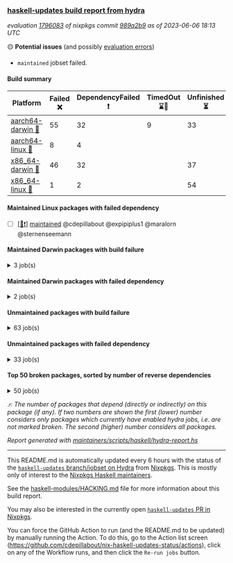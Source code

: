 ### [haskell-updates build report from hydra](https://hydra.nixos.org/jobset/nixpkgs/haskell-updates)
*evaluation [1796083](https://hydra.nixos.org/eval/1796083) of nixpkgs commit [989a2b9](https://github.com/NixOS/nixpkgs/commits/989a2b93b79dd0553028e83be5f5db7221476d76) as of 2023-06-06 18:13 UTC*

:yellow_circle: **Potential issues** (and possibly [evaluation errors](https://hydra.nixos.org/jobset/nixpkgs/haskell-updates))
  * `maintained` jobset failed.

#### Build summary

 | Platform | Failed :x: | DependencyFailed :heavy_exclamation_mark: | TimedOut :hourglass::no_entry_sign: | Unfinished :hourglass_flowing_sand: | Success :heavy_check_mark: | 
 | --- | --- | --- | --- | --- | --- | 
 | [aarch64-darwin :green_apple:](https://hydra.nixos.org/eval/1796083?filter=.aarch64-darwin) | 55 | 32 | 9 | 33 | 6409 | 
 | [aarch64-linux :iphone:](https://hydra.nixos.org/eval/1796083?filter=.aarch64-linux) | 8 | 4 |  |  | 6583 | 
 | [x86_64-darwin :apple:](https://hydra.nixos.org/eval/1796083?filter=.x86_64-darwin) | 46 | 32 |  | 37 | 6432 | 
 | [x86_64-linux :penguin:](https://hydra.nixos.org/eval/1796083?filter=.x86_64-linux) | 1 | 2 |  | 54 | 6622 | 
#### Maintained Linux packages with failed dependency
- [ ] [[:penguin::heavy_exclamation_mark:]](https://hydra.nixos.org/build/223243988) [maintained](https://hydra.nixos.org/eval/1796083?filter=maintained) @cdepillabout @expipiplus1 @maralorn @sternenseemann
#### Maintained Darwin packages with build failure
<details><summary>3 job(s) </summary>

- [ ] [gitit](https://hydra.nixos.org/eval/1796083?filter=gitit) @Profpatsch @sternenseemann
  - [[:green_apple::x:]](https://hydra.nixos.org/build/223231305) [[:apple::heavy_check_mark:]](https://hydra.nixos.org/build/223224932) [toplevel](https://hydra.nixos.org/eval/1796083?filter=gitit)
  - [[:green_apple::heavy_check_mark:]](https://hydra.nixos.org/build/223232561) [[:apple::heavy_check_mark:]](https://hydra.nixos.org/build/223235831) [haskellPackages](https://hydra.nixos.org/eval/1796083?filter=haskellPackages.gitit)
</details>

#### Maintained Darwin packages with failed dependency
<details><summary>2 job(s) </summary>

- [ ] [[:green_apple::heavy_exclamation_mark:]](https://hydra.nixos.org/build/223238238) [[:apple::heavy_exclamation_mark:]](https://hydra.nixos.org/build/223241295) [haskellPackages.ghc-vis](https://hydra.nixos.org/eval/1796083?filter=haskellPackages.ghc-vis) @dalpd
- [ ] [[:green_apple::heavy_exclamation_mark:]](https://hydra.nixos.org/build/223237758) [[:apple::heavy_exclamation_mark:]](https://hydra.nixos.org/build/223232386) [haskellPackages.typed-spreadsheet](https://hydra.nixos.org/eval/1796083?filter=haskellPackages.typed-spreadsheet) @Gabriella439
</details>

#### Unmaintained packages with build failure
<details><summary>63 job(s) </summary>

- [ ] [[:green_apple::x:]](https://hydra.nixos.org/build/223224904) [[:iphone::x:]](https://hydra.nixos.org/build/223237227) [[:apple::heavy_check_mark:]](https://hydra.nixos.org/build/223225194) [[:penguin::heavy_check_mark:]](https://hydra.nixos.org/build/223229453) [haskellPackages.hw-simd](https://hydra.nixos.org/eval/1796083?filter=haskellPackages.hw-simd)  :arrow_heading_up: 1 | 8
- [ ] [[:green_apple::x:]](https://hydra.nixos.org/build/223232557) [[:iphone::heavy_check_mark:]](https://hydra.nixos.org/build/223246172) [[:apple::x:]](https://hydra.nixos.org/build/223223347) [[:penguin::heavy_check_mark:]](https://hydra.nixos.org/build/223233101) [haskellPackages.inline-r](https://hydra.nixos.org/eval/1796083?filter=haskellPackages.inline-r)  :arrow_heading_up: 1 | 4
- [ ] [[:green_apple::x:]](https://hydra.nixos.org/build/223223952) [[:iphone::x:]](https://hydra.nixos.org/build/223224407) [[:apple::x:]](https://hydra.nixos.org/build/223237898) [[:penguin::x:]](https://hydra.nixos.org/build/223222399) [haskellPackages.libssh2](https://hydra.nixos.org/eval/1796083?filter=haskellPackages.libssh2)  :arrow_heading_up: 1 | 2
- [ ] [[:green_apple::heavy_check_mark:]](https://hydra.nixos.org/build/223227056) [[:iphone::x:]](https://hydra.nixos.org/build/223243089) [[:apple::heavy_check_mark:]](https://hydra.nixos.org/build/223233281) [[:penguin::heavy_check_mark:]](https://hydra.nixos.org/build/223227761) [haskellPackages.long-double](https://hydra.nixos.org/eval/1796083?filter=haskellPackages.long-double)  :arrow_heading_up: 1 | 2
- [ ] [[:green_apple::x:]](https://hydra.nixos.org/build/223232069) [[:iphone::heavy_check_mark:]](https://hydra.nixos.org/build/223239114) [[:apple::x:]](https://hydra.nixos.org/build/223246223) [[:penguin::heavy_check_mark:]](https://hydra.nixos.org/build/223233350) [haskellPackages.posix-socket](https://hydra.nixos.org/eval/1796083?filter=haskellPackages.posix-socket)  :arrow_heading_up: 1 | 2
- [ ] [[:green_apple::x:]](https://hydra.nixos.org/build/223233907) [[:iphone::heavy_check_mark:]](https://hydra.nixos.org/build/223231318) [[:apple::x:]](https://hydra.nixos.org/build/223238534) [[:penguin::heavy_check_mark:]](https://hydra.nixos.org/build/223244981) [haskellPackages.gi-gdkx11](https://hydra.nixos.org/eval/1796083?filter=haskellPackages.gi-gdkx11)  :arrow_heading_up: 1 | 1
- [ ] [[:green_apple::heavy_check_mark:]](https://hydra.nixos.org/build/223227172) [[:iphone::x:]](https://hydra.nixos.org/build/223236701) [[:apple::heavy_check_mark:]](https://hydra.nixos.org/build/223224081) [[:penguin::heavy_check_mark:]](https://hydra.nixos.org/build/223238556) [haskellPackages.nlopt-haskell](https://hydra.nixos.org/eval/1796083?filter=haskellPackages.nlopt-haskell)  :arrow_heading_up: 1 | 1
- [ ] [[:green_apple::x:]](https://hydra.nixos.org/build/223241937) [[:iphone::heavy_check_mark:]](https://hydra.nixos.org/build/223240689) [[:apple::x:]](https://hydra.nixos.org/build/223242690) [[:penguin::heavy_check_mark:]](https://hydra.nixos.org/build/223245040) [haskellPackages.openal-ffi](https://hydra.nixos.org/eval/1796083?filter=haskellPackages.openal-ffi)  :arrow_heading_up: 1 | 1
- [ ] [[:apple::x:]](https://hydra.nixos.org/build/223241910) [[:penguin::heavy_check_mark:]](https://hydra.nixos.org/build/223226766) [haskellPackages.swisstable](https://hydra.nixos.org/eval/1796083?filter=haskellPackages.swisstable)  :arrow_heading_up: 1 | 1
- [ ] [[:green_apple::heavy_check_mark:]](https://hydra.nixos.org/build/223234712) [[:iphone::x:]](https://hydra.nixos.org/build/223224807) [[:apple::heavy_check_mark:]](https://hydra.nixos.org/build/223235613) [[:penguin::heavy_check_mark:]](https://hydra.nixos.org/build/223230251) [haskellPackages.freetype2](https://hydra.nixos.org/eval/1796083?filter=haskellPackages.freetype2)  :arrow_heading_up: 0 | 11
- [ ] [[:green_apple::x:]](https://hydra.nixos.org/build/223245646) [[:iphone::heavy_check_mark:]](https://hydra.nixos.org/build/223235009) [[:apple::x:]](https://hydra.nixos.org/build/223222495) [[:penguin::heavy_check_mark:]](https://hydra.nixos.org/build/223229868) [haskellPackages.llvm-tf](https://hydra.nixos.org/eval/1796083?filter=haskellPackages.llvm-tf)  :arrow_heading_up: 0 | 6
- [ ] [[:green_apple::x:]](https://hydra.nixos.org/build/223242425) [[:iphone::heavy_check_mark:]](https://hydra.nixos.org/build/223237940) [[:apple::x:]](https://hydra.nixos.org/build/223246411) [[:penguin::heavy_check_mark:]](https://hydra.nixos.org/build/223223156) [haskellPackages.pipes-zlib](https://hydra.nixos.org/eval/1796083?filter=haskellPackages.pipes-zlib)  :arrow_heading_up: 0 | 5
- [ ] [[:green_apple::x:]](https://hydra.nixos.org/build/223236181) [[:iphone::heavy_check_mark:]](https://hydra.nixos.org/build/223238183) [[:apple::heavy_check_mark:]](https://hydra.nixos.org/build/223233022) [[:penguin::heavy_check_mark:]](https://hydra.nixos.org/build/223243001) [haskellPackages.folds](https://hydra.nixos.org/eval/1796083?filter=haskellPackages.folds)  :arrow_heading_up: 0 | 3
- [ ] [[:green_apple::x:]](https://hydra.nixos.org/build/223227531) [[:iphone::x:]](https://hydra.nixos.org/build/223235419) [[:apple::heavy_check_mark:]](https://hydra.nixos.org/build/223224643) [[:penguin::heavy_check_mark:]](https://hydra.nixos.org/build/223234321) [haskellPackages.picosat](https://hydra.nixos.org/eval/1796083?filter=haskellPackages.picosat)  :arrow_heading_up: 0 | 3
- [ ] [[:green_apple::x:]](https://hydra.nixos.org/build/223233111) [[:iphone::heavy_check_mark:]](https://hydra.nixos.org/build/223240978) [[:apple::heavy_check_mark:]](https://hydra.nixos.org/build/223232330) [[:penguin::heavy_check_mark:]](https://hydra.nixos.org/build/223241187) [haskellPackages.LibZip](https://hydra.nixos.org/eval/1796083?filter=haskellPackages.LibZip)  :arrow_heading_up: 0 | 2
- [ ] [[:green_apple::heavy_check_mark:]](https://hydra.nixos.org/build/223235882) [[:iphone::heavy_check_mark:]](https://hydra.nixos.org/build/223233652) [[:apple::x:]](https://hydra.nixos.org/build/223225676) [[:penguin::heavy_check_mark:]](https://hydra.nixos.org/build/223233150) [haskellPackages.quic](https://hydra.nixos.org/eval/1796083?filter=haskellPackages.quic)  :arrow_heading_up: 0 | 2
- [ ] [[:green_apple::x:]](https://hydra.nixos.org/build/223223846) [[:iphone::heavy_check_mark:]](https://hydra.nixos.org/build/223224985) [[:apple::heavy_check_mark:]](https://hydra.nixos.org/build/223240603) [[:penguin::heavy_check_mark:]](https://hydra.nixos.org/build/223240642) [haskellPackages.rocksdb-haskell](https://hydra.nixos.org/eval/1796083?filter=haskellPackages.rocksdb-haskell)  :arrow_heading_up: 0 | 2
- [ ] [[:green_apple::x:]](https://hydra.nixos.org/build/223222830) [[:iphone::heavy_check_mark:]](https://hydra.nixos.org/build/223242385) [[:apple::x:]](https://hydra.nixos.org/build/223235762) [[:penguin::heavy_check_mark:]](https://hydra.nixos.org/build/223239920) [haskellPackages.hamid](https://hydra.nixos.org/eval/1796083?filter=haskellPackages.hamid)  :arrow_heading_up: 0 | 1
- [ ] [[:green_apple::heavy_check_mark:]](https://hydra.nixos.org/build/223235404) [[:iphone::heavy_check_mark:]](https://hydra.nixos.org/build/223249099) [[:apple::x:]](https://hydra.nixos.org/build/223232922) [[:penguin::heavy_check_mark:]](https://hydra.nixos.org/build/223225144) [haskellPackages.hmatrix-morpheus](https://hydra.nixos.org/eval/1796083?filter=haskellPackages.hmatrix-morpheus)  :arrow_heading_up: 0 | 1
- [ ] [[:green_apple::x:]](https://hydra.nixos.org/build/223249047) [[:iphone::heavy_check_mark:]](https://hydra.nixos.org/build/223231692) [[:apple::x:]](https://hydra.nixos.org/build/223231208) [[:penguin::heavy_check_mark:]](https://hydra.nixos.org/build/223249310) [haskellPackages.huckleberry](https://hydra.nixos.org/eval/1796083?filter=haskellPackages.huckleberry)  :arrow_heading_up: 0 | 1
- [ ] [[:green_apple::x:]](https://hydra.nixos.org/build/223242312) [[:iphone::heavy_check_mark:]](https://hydra.nixos.org/build/223242844) [[:apple::x:]](https://hydra.nixos.org/build/223233331) [[:penguin::heavy_check_mark:]](https://hydra.nixos.org/build/223245314) [haskellPackages.select](https://hydra.nixos.org/eval/1796083?filter=haskellPackages.select)  :arrow_heading_up: 0 | 1
- [ ] [[:green_apple::x:]](https://hydra.nixos.org/build/223241281) [[:iphone::heavy_check_mark:]](https://hydra.nixos.org/build/223231894) [[:apple::x:]](https://hydra.nixos.org/build/223238835) [[:penguin::heavy_check_mark:]](https://hydra.nixos.org/build/223246538) [haskellPackages.sysinfo](https://hydra.nixos.org/eval/1796083?filter=haskellPackages.sysinfo)  :arrow_heading_up: 0 | 1
- [ ] [[:green_apple::heavy_check_mark:]](https://hydra.nixos.org/build/223234256) [[:iphone::heavy_check_mark:]](https://hydra.nixos.org/build/223227762) [[:apple::x:]](https://hydra.nixos.org/build/223229133) [[:penguin::heavy_check_mark:]](https://hydra.nixos.org/build/223236134) [haskellPackages.FractalArt](https://hydra.nixos.org/eval/1796083?filter=haskellPackages.FractalArt) 
- [ ] [[:green_apple::heavy_check_mark:]](https://hydra.nixos.org/build/223247097) [[:iphone::x:]](https://hydra.nixos.org/build/223247134) [[:apple::heavy_check_mark:]](https://hydra.nixos.org/build/223224626) [[:penguin::heavy_check_mark:]](https://hydra.nixos.org/build/223228947) [haskellPackages.HsASA](https://hydra.nixos.org/eval/1796083?filter=haskellPackages.HsASA) 
- [ ] [[:green_apple::x:]](https://hydra.nixos.org/build/223226029) [[:iphone::heavy_check_mark:]](https://hydra.nixos.org/build/223223949) [[:apple::x:]](https://hydra.nixos.org/build/223248294) [[:penguin::heavy_check_mark:]](https://hydra.nixos.org/build/223236857) [haskellPackages.al](https://hydra.nixos.org/eval/1796083?filter=haskellPackages.al) 
- [ ] [[:green_apple::x:]](https://hydra.nixos.org/build/223239759) [[:iphone::heavy_check_mark:]](https://hydra.nixos.org/build/223234270) [[:apple::heavy_check_mark:]](https://hydra.nixos.org/build/223231624) [[:penguin::heavy_check_mark:]](https://hydra.nixos.org/build/223238615) [haskellPackages.env-extra](https://hydra.nixos.org/eval/1796083?filter=haskellPackages.env-extra) 
- [ ] [[:green_apple::x:]](https://hydra.nixos.org/build/223243788) [[:iphone::heavy_check_mark:]](https://hydra.nixos.org/build/223236921) [[:apple::x:]](https://hydra.nixos.org/build/223248610) [[:penguin::heavy_check_mark:]](https://hydra.nixos.org/build/223224372) [haskellPackages.epub-tools](https://hydra.nixos.org/eval/1796083?filter=haskellPackages.epub-tools) 
- [ ] [[:green_apple::x:]](https://hydra.nixos.org/build/223238325) [[:iphone::heavy_check_mark:]](https://hydra.nixos.org/build/223224440) [[:apple::heavy_check_mark:]](https://hydra.nixos.org/build/223234729) [[:penguin::heavy_check_mark:]](https://hydra.nixos.org/build/223223909) [haskellPackages.executable-hash](https://hydra.nixos.org/eval/1796083?filter=haskellPackages.executable-hash) 
- [ ] [[:green_apple::x:]](https://hydra.nixos.org/build/223241919) [[:iphone::heavy_check_mark:]](https://hydra.nixos.org/build/223233967) [[:apple::x:]](https://hydra.nixos.org/build/223240148) [[:penguin::heavy_check_mark:]](https://hydra.nixos.org/build/223247035) [haskellPackages.float128](https://hydra.nixos.org/eval/1796083?filter=haskellPackages.float128) 
- [ ] [[:green_apple::x:]](https://hydra.nixos.org/build/223241893) [[:iphone::heavy_check_mark:]](https://hydra.nixos.org/build/223235532) [[:apple::x:]](https://hydra.nixos.org/build/223226414) [[:penguin::heavy_check_mark:]](https://hydra.nixos.org/build/223245624) [haskellPackages.fudgets](https://hydra.nixos.org/eval/1796083?filter=haskellPackages.fudgets) 
- [ ] [[:green_apple::x:]](https://hydra.nixos.org/build/223241642) [[:iphone::heavy_check_mark:]](https://hydra.nixos.org/build/223242452) [[:apple::x:]](https://hydra.nixos.org/build/223222703) [[:penguin::heavy_check_mark:]](https://hydra.nixos.org/build/223247092) [haskellPackages.gerrit](https://hydra.nixos.org/eval/1796083?filter=haskellPackages.gerrit) 
- [ ] [[:green_apple::x:]](https://hydra.nixos.org/build/223242627) [[:apple::x:]](https://hydra.nixos.org/build/223223586) [haskellPackages.gi-gtkosxapplication](https://hydra.nixos.org/eval/1796083?filter=haskellPackages.gi-gtkosxapplication) 
- [ ] [[:green_apple::x:]](https://hydra.nixos.org/build/223224701) [[:iphone::heavy_check_mark:]](https://hydra.nixos.org/build/223232380) [[:apple::x:]](https://hydra.nixos.org/build/223239865) [[:penguin::heavy_check_mark:]](https://hydra.nixos.org/build/223247584) [haskellPackages.highlight](https://hydra.nixos.org/eval/1796083?filter=haskellPackages.highlight) 
- [ ] [[:green_apple::x:]](https://hydra.nixos.org/build/223245599) [[:iphone::heavy_check_mark:]](https://hydra.nixos.org/build/223237958) [[:apple::x:]](https://hydra.nixos.org/build/223243018) [[:penguin::heavy_check_mark:]](https://hydra.nixos.org/build/223226255) [haskellPackages.hinotify-conduit](https://hydra.nixos.org/eval/1796083?filter=haskellPackages.hinotify-conduit) 
- [ ] [[:green_apple::x:]](https://hydra.nixos.org/build/223246441) [[:iphone::heavy_check_mark:]](https://hydra.nixos.org/build/223247044) [[:apple::x:]](https://hydra.nixos.org/build/223234201) [[:penguin::heavy_check_mark:]](https://hydra.nixos.org/build/223234375) [haskellPackages.hsshellscript](https://hydra.nixos.org/eval/1796083?filter=haskellPackages.hsshellscript) 
- [ ] [[:green_apple::x:]](https://hydra.nixos.org/build/223228571) [[:iphone::heavy_check_mark:]](https://hydra.nixos.org/build/223235989) [[:apple::x:]](https://hydra.nixos.org/build/223230154) [[:penguin::heavy_check_mark:]](https://hydra.nixos.org/build/223226522) [haskellPackages.hssourceinfo](https://hydra.nixos.org/eval/1796083?filter=haskellPackages.hssourceinfo) 
- [ ] [[:green_apple::x:]](https://hydra.nixos.org/build/223246864) [[:iphone::heavy_check_mark:]](https://hydra.nixos.org/build/223233299) [[:apple::x:]](https://hydra.nixos.org/build/223232865) [[:penguin::heavy_check_mark:]](https://hydra.nixos.org/build/223245049) [haskellPackages.hunspell-hs](https://hydra.nixos.org/eval/1796083?filter=haskellPackages.hunspell-hs) 
- [ ] [[:apple::x:]](https://hydra.nixos.org/build/223234233) [[:penguin::heavy_check_mark:]](https://hydra.nixos.org/build/223244475) [haskellPackages.inline-asm](https://hydra.nixos.org/eval/1796083?filter=haskellPackages.inline-asm) 
- [ ] [[:green_apple::x:]](https://hydra.nixos.org/build/223230887) [[:iphone::heavy_check_mark:]](https://hydra.nixos.org/build/223246836) [[:apple::x:]](https://hydra.nixos.org/build/223240445) [[:penguin::heavy_check_mark:]](https://hydra.nixos.org/build/223224234) [haskellPackages.interprocess](https://hydra.nixos.org/eval/1796083?filter=haskellPackages.interprocess) 
- [ ] [[:green_apple::x:]](https://hydra.nixos.org/build/223222706) [[:iphone::heavy_check_mark:]](https://hydra.nixos.org/build/223240527) [[:apple::x:]](https://hydra.nixos.org/build/223247631) [[:penguin::heavy_check_mark:]](https://hydra.nixos.org/build/223229276) [haskellPackages.ipcvar](https://hydra.nixos.org/eval/1796083?filter=haskellPackages.ipcvar) 
- [ ] [[:green_apple::x:]](https://hydra.nixos.org/build/223248027) [[:apple::x:]](https://hydra.nixos.org/build/223234852) [haskellPackages.kqueue](https://hydra.nixos.org/eval/1796083?filter=haskellPackages.kqueue) 
- [ ] [[:green_apple::x:]](https://hydra.nixos.org/build/223234285) [[:iphone::heavy_check_mark:]](https://hydra.nixos.org/build/223239660) [[:apple::heavy_check_mark:]](https://hydra.nixos.org/build/223242836) [[:penguin::heavy_check_mark:]](https://hydra.nixos.org/build/223237745) [haskellPackages.leveldb-haskell-fork](https://hydra.nixos.org/eval/1796083?filter=haskellPackages.leveldb-haskell-fork) 
- [ ] [[:green_apple::x:]](https://hydra.nixos.org/build/223241627) [[:iphone::heavy_check_mark:]](https://hydra.nixos.org/build/223226782) [[:apple::x:]](https://hydra.nixos.org/build/223232602) [[:penguin::heavy_check_mark:]](https://hydra.nixos.org/build/223222272) [haskellPackages.linux-framebuffer](https://hydra.nixos.org/eval/1796083?filter=haskellPackages.linux-framebuffer) 
- [ ] [[:green_apple::x:]](https://hydra.nixos.org/build/223230236) [[:iphone::heavy_check_mark:]](https://hydra.nixos.org/build/223241190) [[:apple::x:]](https://hydra.nixos.org/build/223224743) [[:penguin::heavy_check_mark:]](https://hydra.nixos.org/build/223232953) [haskellPackages.mediawiki2latex](https://hydra.nixos.org/eval/1796083?filter=haskellPackages.mediawiki2latex) 
- [ ] [[:green_apple::x:]](https://hydra.nixos.org/build/223240967) [[:iphone::heavy_check_mark:]](https://hydra.nixos.org/build/223238783) [[:apple::x:]](https://hydra.nixos.org/build/223236990) [[:penguin::heavy_check_mark:]](https://hydra.nixos.org/build/223245683) [haskellPackages.memzero](https://hydra.nixos.org/eval/1796083?filter=haskellPackages.memzero) 
- [ ] [[:green_apple::x:]](https://hydra.nixos.org/build/223249343) [[:iphone::heavy_check_mark:]](https://hydra.nixos.org/build/223235502) [[:apple::x:]](https://hydra.nixos.org/build/223243440) [[:penguin::heavy_check_mark:]](https://hydra.nixos.org/build/223233630) [haskellPackages.nix-serve-ng](https://hydra.nixos.org/eval/1796083?filter=haskellPackages.nix-serve-ng) 
- [ ] [[:green_apple::x:]](https://hydra.nixos.org/build/223231942) [[:iphone::heavy_check_mark:]](https://hydra.nixos.org/build/223244419) [[:apple::heavy_check_mark:]](https://hydra.nixos.org/build/223246437) [[:penguin::heavy_check_mark:]](https://hydra.nixos.org/build/223247938) [haskellPackages.persistent-pagination](https://hydra.nixos.org/eval/1796083?filter=haskellPackages.persistent-pagination) 
- [ ] [[:green_apple::x:]](https://hydra.nixos.org/build/223242115) [[:iphone::heavy_check_mark:]](https://hydra.nixos.org/build/223239423) [[:apple::x:]](https://hydra.nixos.org/build/223245724) [[:penguin::heavy_check_mark:]](https://hydra.nixos.org/build/223246289) [haskellPackages.phatsort](https://hydra.nixos.org/eval/1796083?filter=haskellPackages.phatsort) 
- [ ] [[:green_apple::x:]](https://hydra.nixos.org/build/223229323) [[:iphone::heavy_check_mark:]](https://hydra.nixos.org/build/223229865) [[:apple::x:]](https://hydra.nixos.org/build/223231569) [[:penguin::heavy_check_mark:]](https://hydra.nixos.org/build/223228183) [haskellPackages.ping-wrapper](https://hydra.nixos.org/eval/1796083?filter=haskellPackages.ping-wrapper) 
- [ ] [[:green_apple::x:]](https://hydra.nixos.org/build/223236091) [[:iphone::heavy_check_mark:]](https://hydra.nixos.org/build/223224823) [[:apple::x:]](https://hydra.nixos.org/build/223238831) [[:penguin::heavy_check_mark:]](https://hydra.nixos.org/build/223238769) [haskellPackages.posix-timer](https://hydra.nixos.org/eval/1796083?filter=haskellPackages.posix-timer) 
- [ ] [[:green_apple::x:]](https://hydra.nixos.org/build/223225838) [[:iphone::heavy_check_mark:]](https://hydra.nixos.org/build/223230062) [[:apple::x:]](https://hydra.nixos.org/build/223226518) [[:penguin::heavy_check_mark:]](https://hydra.nixos.org/build/223238011) [haskellPackages.procex](https://hydra.nixos.org/eval/1796083?filter=haskellPackages.procex) 
- [ ] [[:green_apple::x:]](https://hydra.nixos.org/build/223224630) [[:iphone::heavy_check_mark:]](https://hydra.nixos.org/build/223244070) [[:apple::x:]](https://hydra.nixos.org/build/223240853) [[:penguin::heavy_check_mark:]](https://hydra.nixos.org/build/223237480) [haskellPackages.pthread](https://hydra.nixos.org/eval/1796083?filter=haskellPackages.pthread) 
- [ ] [[:green_apple::x:]](https://hydra.nixos.org/build/223240827) [[:iphone::heavy_check_mark:]](https://hydra.nixos.org/build/223236064) [[:apple::x:]](https://hydra.nixos.org/build/223247778) [[:penguin::heavy_check_mark:]](https://hydra.nixos.org/build/223226069) [haskellPackages.sandwich-webdriver](https://hydra.nixos.org/eval/1796083?filter=haskellPackages.sandwich-webdriver) 
- [ ] [[:green_apple::x:]](https://hydra.nixos.org/build/223222259) [[:iphone::heavy_check_mark:]](https://hydra.nixos.org/build/223242132) [[:apple::x:]](https://hydra.nixos.org/build/223234438) [[:penguin::heavy_check_mark:]](https://hydra.nixos.org/build/223245230) [haskellPackages.servant-serialization](https://hydra.nixos.org/eval/1796083?filter=haskellPackages.servant-serialization) 
- [ ] [[:green_apple::x:]](https://hydra.nixos.org/build/223241850) [[:iphone::heavy_check_mark:]](https://hydra.nixos.org/build/223222530) [[:apple::heavy_check_mark:]](https://hydra.nixos.org/build/223231737) [[:penguin::heavy_check_mark:]](https://hydra.nixos.org/build/223246998) [haskellPackages.shared-memory](https://hydra.nixos.org/eval/1796083?filter=haskellPackages.shared-memory) 
- [ ] [[:green_apple::x:]](https://hydra.nixos.org/build/223237681) [[:iphone::heavy_check_mark:]](https://hydra.nixos.org/build/223238204) [[:apple::x:]](https://hydra.nixos.org/build/223248825) [[:penguin::heavy_check_mark:]](https://hydra.nixos.org/build/223245988) [haskellPackages.tailfile-hinotify](https://hydra.nixos.org/eval/1796083?filter=haskellPackages.tailfile-hinotify) 
- [ ] [[:green_apple::x:]](https://hydra.nixos.org/build/223229014) [[:iphone::heavy_check_mark:]](https://hydra.nixos.org/build/223235450) [[:apple::heavy_check_mark:]](https://hydra.nixos.org/build/223240186) [[:penguin::heavy_check_mark:]](https://hydra.nixos.org/build/223226002) [haskellPackages.tdlib](https://hydra.nixos.org/eval/1796083?filter=haskellPackages.tdlib) 
- [ ] [[:green_apple::x:]](https://hydra.nixos.org/build/223222897) [[:iphone::heavy_check_mark:]](https://hydra.nixos.org/build/223249383) [[:apple::heavy_check_mark:]](https://hydra.nixos.org/build/223228843) [[:penguin::heavy_check_mark:]](https://hydra.nixos.org/build/223241437) [tests.haskell.writers](https://hydra.nixos.org/eval/1796083?filter=tests.haskell.writers) 
- [ ] [[:green_apple::x:]](https://hydra.nixos.org/build/223237091) [[:iphone::x:]](https://hydra.nixos.org/build/223232046) [[:apple::heavy_check_mark:]](https://hydra.nixos.org/build/223244692) [[:penguin::heavy_check_mark:]](https://hydra.nixos.org/build/223227501) [haskellPackages.x86-64bit](https://hydra.nixos.org/eval/1796083?filter=haskellPackages.x86-64bit) 
- [ ] [[:green_apple::x:]](https://hydra.nixos.org/build/223235092) [[:iphone::heavy_check_mark:]](https://hydra.nixos.org/build/223245145) [[:apple::x:]](https://hydra.nixos.org/build/223241682) [[:penguin::heavy_check_mark:]](https://hydra.nixos.org/build/223241891) [haskellPackages.xmonad-utils](https://hydra.nixos.org/eval/1796083?filter=haskellPackages.xmonad-utils) 
- [ ] [[:green_apple::x:]](https://hydra.nixos.org/build/223239220) [[:iphone::heavy_check_mark:]](https://hydra.nixos.org/build/223245939) [[:apple::x:]](https://hydra.nixos.org/build/223226445) [[:penguin::heavy_check_mark:]](https://hydra.nixos.org/build/223238064) [haskellPackages.yoga](https://hydra.nixos.org/eval/1796083?filter=haskellPackages.yoga) 
- [ ] [[:green_apple::x:]](https://hydra.nixos.org/build/223246214) [[:iphone::heavy_check_mark:]](https://hydra.nixos.org/build/223239480) [[:apple::x:]](https://hydra.nixos.org/build/223225570) [[:penguin::heavy_check_mark:]](https://hydra.nixos.org/build/223239535) [haskellPackages.zot](https://hydra.nixos.org/eval/1796083?filter=haskellPackages.zot) 
- [ ] [[:green_apple::x:]](https://hydra.nixos.org/build/223233571) [[:iphone::heavy_check_mark:]](https://hydra.nixos.org/build/223228619) [[:apple::x:]](https://hydra.nixos.org/build/223230737) [[:penguin::heavy_check_mark:]](https://hydra.nixos.org/build/223247643) [haskellPackages.zxcvbn-c](https://hydra.nixos.org/eval/1796083?filter=haskellPackages.zxcvbn-c) 
</details>

#### Unmaintained packages with failed dependency
<details><summary>33 job(s) </summary>

- [ ] [[:green_apple::heavy_exclamation_mark:]](https://hydra.nixos.org/build/223245548) [[:iphone::heavy_check_mark:]](https://hydra.nixos.org/build/223243510) [[:apple::heavy_exclamation_mark:]](https://hydra.nixos.org/build/223233377) [[:penguin::heavy_check_mark:]](https://hydra.nixos.org/build/223241721) [haskellPackages.gio](https://hydra.nixos.org/eval/1796083?filter=haskellPackages.gio)  :arrow_heading_up: 19 | 142
- [ ] [[:green_apple::heavy_exclamation_mark:]](https://hydra.nixos.org/build/223249304) [[:iphone::heavy_check_mark:]](https://hydra.nixos.org/build/223235662) [[:apple::heavy_exclamation_mark:]](https://hydra.nixos.org/build/223227818) [[:penguin::heavy_check_mark:]](https://hydra.nixos.org/build/223232008) [haskellPackages.gtk](https://hydra.nixos.org/eval/1796083?filter=haskellPackages.gtk)  :arrow_heading_up: 11 | 117
- [ ] [[:green_apple::heavy_exclamation_mark:]](https://hydra.nixos.org/build/223233576) [[:iphone::heavy_check_mark:]](https://hydra.nixos.org/build/223228765) [[:apple::heavy_exclamation_mark:]](https://hydra.nixos.org/build/223224195) [[:penguin::heavy_check_mark:]](https://hydra.nixos.org/build/223241423) [haskellPackages.gtk3](https://hydra.nixos.org/eval/1796083?filter=haskellPackages.gtk3)  :arrow_heading_up: 6 | 27
- [ ] [[:green_apple::heavy_exclamation_mark:]](https://hydra.nixos.org/build/223247394) [[:iphone::heavy_check_mark:]](https://hydra.nixos.org/build/223238628) [[:apple::heavy_exclamation_mark:]](https://hydra.nixos.org/build/223227987) [[:penguin::hourglass_flowing_sand:]](https://hydra.nixos.org/build/223246301) [haskellPackages.diagrams-gtk](https://hydra.nixos.org/eval/1796083?filter=haskellPackages.diagrams-gtk)  :arrow_heading_up: 1 | 5
- [ ] [[:green_apple::heavy_exclamation_mark:]](https://hydra.nixos.org/build/223232264) [[:iphone::heavy_check_mark:]](https://hydra.nixos.org/build/223247673) [[:apple::heavy_exclamation_mark:]](https://hydra.nixos.org/build/223224338) [[:penguin::heavy_check_mark:]](https://hydra.nixos.org/build/223230924) [haskellPackages.libnotify](https://hydra.nixos.org/eval/1796083?filter=haskellPackages.libnotify)  :arrow_heading_up: 1 | 2
- [ ] [[:green_apple::heavy_exclamation_mark:]](https://hydra.nixos.org/build/223233945) [[:iphone::heavy_check_mark:]](https://hydra.nixos.org/build/223242986) [[:apple::heavy_exclamation_mark:]](https://hydra.nixos.org/build/223234631) [[:penguin::heavy_check_mark:]](https://hydra.nixos.org/build/223226371) [haskellPackages.xdot](https://hydra.nixos.org/eval/1796083?filter=haskellPackages.xdot)  :arrow_heading_up: 1 | 1
- [ ] [[:green_apple::heavy_exclamation_mark:]](https://hydra.nixos.org/build/223243109) [[:iphone::heavy_exclamation_mark:]](https://hydra.nixos.org/build/223240073) [[:apple::heavy_check_mark:]](https://hydra.nixos.org/build/223233315) [[:penguin::heavy_check_mark:]](https://hydra.nixos.org/build/223241426) [haskellPackages.hw-dsv](https://hydra.nixos.org/eval/1796083?filter=haskellPackages.hw-dsv)  :arrow_heading_up: 0 | 3
- [ ] [[:green_apple::heavy_exclamation_mark:]](https://hydra.nixos.org/build/223231563) [[:iphone::heavy_check_mark:]](https://hydra.nixos.org/build/223224709) [[:apple::heavy_exclamation_mark:]](https://hydra.nixos.org/build/223243338) [[:penguin::heavy_check_mark:]](https://hydra.nixos.org/build/223238156) [haskellPackages.Chart-gtk](https://hydra.nixos.org/eval/1796083?filter=haskellPackages.Chart-gtk)  :arrow_heading_up: 0 | 2
- [ ] [[:green_apple::heavy_exclamation_mark:]](https://hydra.nixos.org/build/223227961) [[:iphone::heavy_check_mark:]](https://hydra.nixos.org/build/223232063) [[:apple::heavy_exclamation_mark:]](https://hydra.nixos.org/build/223233309) [[:penguin::heavy_check_mark:]](https://hydra.nixos.org/build/223224564) [haskellPackages.gtk-largeTreeStore](https://hydra.nixos.org/eval/1796083?filter=haskellPackages.gtk-largeTreeStore)  :arrow_heading_up: 0 | 1
- [ ] [[:green_apple::heavy_exclamation_mark:]](https://hydra.nixos.org/build/223234848) [[:iphone::heavy_check_mark:]](https://hydra.nixos.org/build/223240358) [[:apple::heavy_exclamation_mark:]](https://hydra.nixos.org/build/223233723) [[:penguin::heavy_check_mark:]](https://hydra.nixos.org/build/223222879) [haskellPackages.network-dns](https://hydra.nixos.org/eval/1796083?filter=haskellPackages.network-dns)  :arrow_heading_up: 0 | 1
- [ ] [[:green_apple::heavy_exclamation_mark:]](https://hydra.nixos.org/build/223225928) [[:iphone::heavy_check_mark:]](https://hydra.nixos.org/build/223223944) [[:apple::heavy_exclamation_mark:]](https://hydra.nixos.org/build/223237026) [[:penguin::heavy_check_mark:]](https://hydra.nixos.org/build/223232507) [haskellPackages.Chart-gtk3](https://hydra.nixos.org/eval/1796083?filter=haskellPackages.Chart-gtk3) 
- [ ] [[:green_apple::heavy_exclamation_mark:]](https://hydra.nixos.org/build/223246179) [[:iphone::heavy_check_mark:]](https://hydra.nixos.org/build/223233546) [[:apple::heavy_exclamation_mark:]](https://hydra.nixos.org/build/223243267) [[:penguin::heavy_check_mark:]](https://hydra.nixos.org/build/223233518) [haskellPackages.Chart-tests](https://hydra.nixos.org/eval/1796083?filter=haskellPackages.Chart-tests) 
- [ ] [[:green_apple::heavy_exclamation_mark:]](https://hydra.nixos.org/build/223230566) [[:iphone::heavy_check_mark:]](https://hydra.nixos.org/build/223234784) [[:apple::heavy_exclamation_mark:]](https://hydra.nixos.org/build/223233079) [[:penguin::heavy_check_mark:]](https://hydra.nixos.org/build/223247297) [haskellPackages.H](https://hydra.nixos.org/eval/1796083?filter=haskellPackages.H) 
- [ ] [[:green_apple::heavy_exclamation_mark:]](https://hydra.nixos.org/build/223227868) [[:iphone::heavy_check_mark:]](https://hydra.nixos.org/build/223233046) [[:apple::heavy_exclamation_mark:]](https://hydra.nixos.org/build/223233687) [[:penguin::heavy_check_mark:]](https://hydra.nixos.org/build/223232740) [haskellPackages.cairo-appbase](https://hydra.nixos.org/eval/1796083?filter=haskellPackages.cairo-appbase) 
- [ ] [[:green_apple::heavy_exclamation_mark:]](https://hydra.nixos.org/build/223246809) [[:iphone::heavy_check_mark:]](https://hydra.nixos.org/build/223245868) [[:apple::heavy_exclamation_mark:]](https://hydra.nixos.org/build/223223562) [[:penguin::heavy_check_mark:]](https://hydra.nixos.org/build/223237418) [haskellPackages.gtk-jsinput](https://hydra.nixos.org/eval/1796083?filter=haskellPackages.gtk-jsinput) 
- [ ] [[:green_apple::heavy_exclamation_mark:]](https://hydra.nixos.org/build/223224524) [[:apple::heavy_exclamation_mark:]](https://hydra.nixos.org/build/223240065) [haskellPackages.gtk-mac-integration](https://hydra.nixos.org/eval/1796083?filter=haskellPackages.gtk-mac-integration) 
- [ ] [[:green_apple::heavy_exclamation_mark:]](https://hydra.nixos.org/build/223241143) [[:iphone::heavy_check_mark:]](https://hydra.nixos.org/build/223228831) [[:apple::heavy_exclamation_mark:]](https://hydra.nixos.org/build/223235544) [[:penguin::heavy_check_mark:]](https://hydra.nixos.org/build/223246022) [haskellPackages.gtk-simple-list-view](https://hydra.nixos.org/eval/1796083?filter=haskellPackages.gtk-simple-list-view) 
- [ ] [[:green_apple::heavy_exclamation_mark:]](https://hydra.nixos.org/build/223233477) [[:iphone::heavy_check_mark:]](https://hydra.nixos.org/build/223223340) [[:apple::heavy_exclamation_mark:]](https://hydra.nixos.org/build/223237908) [[:penguin::heavy_check_mark:]](https://hydra.nixos.org/build/223227078) [haskellPackages.gtk-toggle-button-list](https://hydra.nixos.org/eval/1796083?filter=haskellPackages.gtk-toggle-button-list) 
- [ ] [[:green_apple::heavy_exclamation_mark:]](https://hydra.nixos.org/build/223231928) [[:iphone::heavy_check_mark:]](https://hydra.nixos.org/build/223227858) [[:apple::heavy_exclamation_mark:]](https://hydra.nixos.org/build/223233346) [[:penguin::heavy_check_mark:]](https://hydra.nixos.org/build/223243073) [haskellPackages.gtk-traymanager](https://hydra.nixos.org/eval/1796083?filter=haskellPackages.gtk-traymanager) 
- [ ] [[:green_apple::heavy_exclamation_mark:]](https://hydra.nixos.org/build/223246341) [[:apple::heavy_exclamation_mark:]](https://hydra.nixos.org/build/223227688) [haskellPackages.gtk3-mac-integration](https://hydra.nixos.org/eval/1796083?filter=haskellPackages.gtk3-mac-integration) 
- [ ] [[:green_apple::heavy_exclamation_mark:]](https://hydra.nixos.org/build/223246546) [[:iphone::heavy_check_mark:]](https://hydra.nixos.org/build/223241456) [[:apple::heavy_exclamation_mark:]](https://hydra.nixos.org/build/223241016) [[:penguin::heavy_check_mark:]](https://hydra.nixos.org/build/223237444) [haskellPackages.hXmixer](https://hydra.nixos.org/eval/1796083?filter=haskellPackages.hXmixer) 
- [ ] [[:green_apple::heavy_check_mark:]](https://hydra.nixos.org/build/223249389) [[:iphone::heavy_exclamation_mark:]](https://hydra.nixos.org/build/223242013) [[:apple::heavy_check_mark:]](https://hydra.nixos.org/build/223228276) [[:penguin::heavy_check_mark:]](https://hydra.nixos.org/build/223223810) [haskellPackages.hmatrix-nlopt](https://hydra.nixos.org/eval/1796083?filter=haskellPackages.hmatrix-nlopt) 
- [ ] [[:apple::heavy_exclamation_mark:]](https://hydra.nixos.org/build/223243220) [[:penguin::heavy_check_mark:]](https://hydra.nixos.org/build/223236936) [haskellPackages.hs-swisstable-hashtables-class](https://hydra.nixos.org/eval/1796083?filter=haskellPackages.hs-swisstable-hashtables-class) 
- [ ] [[:green_apple::heavy_exclamation_mark:]](https://hydra.nixos.org/build/223225225) [[:iphone::heavy_check_mark:]](https://hydra.nixos.org/build/223241630) [[:apple::heavy_exclamation_mark:]](https://hydra.nixos.org/build/223241079) [[:penguin::heavy_check_mark:]](https://hydra.nixos.org/build/223236788) [haskellPackages.ihaskell-inline-r](https://hydra.nixos.org/eval/1796083?filter=haskellPackages.ihaskell-inline-r) 
- [ ] [[:green_apple::heavy_exclamation_mark:]](https://hydra.nixos.org/build/223233246) [[:iphone::heavy_check_mark:]](https://hydra.nixos.org/build/223238020) [[:apple::heavy_exclamation_mark:]](https://hydra.nixos.org/build/223239843) [[:penguin::heavy_check_mark:]](https://hydra.nixos.org/build/223238298) [haskellPackages.indian-language-font-converter](https://hydra.nixos.org/eval/1796083?filter=haskellPackages.indian-language-font-converter) 
- [ ] [[:green_apple::heavy_exclamation_mark:]](https://hydra.nixos.org/build/223245130) [[:iphone::heavy_check_mark:]](https://hydra.nixos.org/build/223232177) [[:apple::heavy_exclamation_mark:]](https://hydra.nixos.org/build/223233191) [[:penguin::heavy_check_mark:]](https://hydra.nixos.org/build/223231816) [haskellPackages.isiz](https://hydra.nixos.org/eval/1796083?filter=haskellPackages.isiz) 
- [ ] [[:green_apple::heavy_exclamation_mark:]](https://hydra.nixos.org/build/223236875) [[:iphone::heavy_exclamation_mark:]](https://hydra.nixos.org/build/223242463) [[:apple::heavy_exclamation_mark:]](https://hydra.nixos.org/build/223241165) [[:penguin::heavy_exclamation_mark:]](https://hydra.nixos.org/build/223245332) [haskellPackages.libssh2-conduit](https://hydra.nixos.org/eval/1796083?filter=haskellPackages.libssh2-conduit) 
- [ ] [[:green_apple::heavy_exclamation_mark:]](https://hydra.nixos.org/build/223224059) [[:iphone::heavy_check_mark:]](https://hydra.nixos.org/build/223244170) [[:apple::heavy_exclamation_mark:]](https://hydra.nixos.org/build/223233521) [[:penguin::heavy_check_mark:]](https://hydra.nixos.org/build/223230921) [haskellPackages.nc-indicators](https://hydra.nixos.org/eval/1796083?filter=haskellPackages.nc-indicators) 
- [ ] [[:green_apple::heavy_exclamation_mark:]](https://hydra.nixos.org/build/223230484) [[:iphone::heavy_check_mark:]](https://hydra.nixos.org/build/223232297) [[:apple::heavy_exclamation_mark:]](https://hydra.nixos.org/build/223226167) [[:penguin::heavy_check_mark:]](https://hydra.nixos.org/build/223245855) [haskellPackages.osdkeys](https://hydra.nixos.org/eval/1796083?filter=haskellPackages.osdkeys) 
- [ ] [[:green_apple::heavy_exclamation_mark:]](https://hydra.nixos.org/build/223225934) [[:iphone::heavy_check_mark:]](https://hydra.nixos.org/build/223249625) [[:apple::heavy_exclamation_mark:]](https://hydra.nixos.org/build/223226015) [[:penguin::heavy_check_mark:]](https://hydra.nixos.org/build/223236549) [haskellPackages.qr](https://hydra.nixos.org/eval/1796083?filter=haskellPackages.qr) 
- [ ] [[:green_apple::heavy_exclamation_mark:]](https://hydra.nixos.org/build/223226176) [[:iphone::heavy_check_mark:]](https://hydra.nixos.org/build/223249211) [[:apple::heavy_exclamation_mark:]](https://hydra.nixos.org/build/223243404) [[:penguin::heavy_check_mark:]](https://hydra.nixos.org/build/223223936) [haskellPackages.recursive-line-count](https://hydra.nixos.org/eval/1796083?filter=haskellPackages.recursive-line-count) 
- [ ] [[:green_apple::heavy_check_mark:]](https://hydra.nixos.org/build/223227439) [[:iphone::heavy_exclamation_mark:]](https://hydra.nixos.org/build/223247244) [[:apple::heavy_check_mark:]](https://hydra.nixos.org/build/223242031) [[:penguin::heavy_check_mark:]](https://hydra.nixos.org/build/223232363) [haskellPackages.rounded-hw](https://hydra.nixos.org/eval/1796083?filter=haskellPackages.rounded-hw) 
- [ ] [[:green_apple::heavy_exclamation_mark:]](https://hydra.nixos.org/build/223233569) [[:iphone::heavy_check_mark:]](https://hydra.nixos.org/build/223246429) [[:apple::heavy_exclamation_mark:]](https://hydra.nixos.org/build/223236469) [[:penguin::heavy_check_mark:]](https://hydra.nixos.org/build/223237554) [haskellPackages.xbattbar](https://hydra.nixos.org/eval/1796083?filter=haskellPackages.xbattbar) 
</details>

#### Top 50 broken packages, sorted by number of reverse dependencies
<details><summary>50 job(s) </summary>

[amazonka-core](https://packdeps.haskellers.com/reverse/amazonka-core) :arrow_heading_up: 188  
[gogol-core](https://packdeps.haskellers.com/reverse/gogol-core) :arrow_heading_up: 184  
[haskell98](https://packdeps.haskellers.com/reverse/haskell98) :arrow_heading_up: 153  
[enumerator](https://packdeps.haskellers.com/reverse/enumerator) :arrow_heading_up: 56  
[util](https://packdeps.haskellers.com/reverse/util) :arrow_heading_up: 49  
[derive](https://packdeps.haskellers.com/reverse/derive) :arrow_heading_up: 48  
[amazonka](https://packdeps.haskellers.com/reverse/amazonka) :arrow_heading_up: 46  
[cgi](https://packdeps.haskellers.com/reverse/cgi) :arrow_heading_up: 46  
[accelerate](https://packdeps.haskellers.com/reverse/accelerate) :arrow_heading_up: 42  
[TypeCompose](https://packdeps.haskellers.com/reverse/TypeCompose) :arrow_heading_up: 38  
[PrimitiveArray](https://packdeps.haskellers.com/reverse/PrimitiveArray) :arrow_heading_up: 35  
[rank1dynamic](https://packdeps.haskellers.com/reverse/rank1dynamic) :arrow_heading_up: 33  
[distributed-static](https://packdeps.haskellers.com/reverse/distributed-static) :arrow_heading_up: 31  
[distributed-process](https://packdeps.haskellers.com/reverse/distributed-process) :arrow_heading_up: 30  
[iteratee](https://packdeps.haskellers.com/reverse/iteratee) :arrow_heading_up: 29  
[polysemy-resume](https://packdeps.haskellers.com/reverse/polysemy-resume) :arrow_heading_up: 27  
[sydtest](https://packdeps.haskellers.com/reverse/sydtest) :arrow_heading_up: 27  
[polysemy-conc](https://packdeps.haskellers.com/reverse/polysemy-conc) :arrow_heading_up: 26  
[crypto-numbers](https://packdeps.haskellers.com/reverse/crypto-numbers) :arrow_heading_up: 25  
[either-unwrap](https://packdeps.haskellers.com/reverse/either-unwrap) :arrow_heading_up: 25  
[polysemy-log](https://packdeps.haskellers.com/reverse/polysemy-log) :arrow_heading_up: 24  
[crypto-pubkey](https://packdeps.haskellers.com/reverse/crypto-pubkey) :arrow_heading_up: 22  
[haskelldb](https://packdeps.haskellers.com/reverse/haskelldb) :arrow_heading_up: 22  
[wxdirect](https://packdeps.haskellers.com/reverse/wxdirect) :arrow_heading_up: 22  
[BiobaseTypes](https://packdeps.haskellers.com/reverse/BiobaseTypes) :arrow_heading_up: 21  
[alg](https://packdeps.haskellers.com/reverse/alg) :arrow_heading_up: 21  
[amazonka-s3](https://packdeps.haskellers.com/reverse/amazonka-s3) :arrow_heading_up: 21  
[mmsyn2](https://packdeps.haskellers.com/reverse/mmsyn2) :arrow_heading_up: 21  
[wxc](https://packdeps.haskellers.com/reverse/wxc) :arrow_heading_up: 21  
[biocore](https://packdeps.haskellers.com/reverse/biocore) :arrow_heading_up: 20  
[bzlib](https://packdeps.haskellers.com/reverse/bzlib) :arrow_heading_up: 20  
[exon](https://packdeps.haskellers.com/reverse/exon) :arrow_heading_up: 20  
[wxcore](https://packdeps.haskellers.com/reverse/wxcore) :arrow_heading_up: 20  
[attoparsec-enumerator](https://packdeps.haskellers.com/reverse/attoparsec-enumerator) :arrow_heading_up: 19  
[bytestring-show](https://packdeps.haskellers.com/reverse/bytestring-show) :arrow_heading_up: 19  
[fay](https://packdeps.haskellers.com/reverse/fay) :arrow_heading_up: 19  
[gi-soup](https://packdeps.haskellers.com/reverse/gi-soup) :arrow_heading_up: 19  
[incipit](https://packdeps.haskellers.com/reverse/incipit) :arrow_heading_up: 19  
[wx](https://packdeps.haskellers.com/reverse/wx) :arrow_heading_up: 19  
[BiobaseENA](https://packdeps.haskellers.com/reverse/BiobaseENA) :arrow_heading_up: 18  
[asn1-data](https://packdeps.haskellers.com/reverse/asn1-data) :arrow_heading_up: 18  
[dbus-core](https://packdeps.haskellers.com/reverse/dbus-core) :arrow_heading_up: 18  
[gtksourceview2](https://packdeps.haskellers.com/reverse/gtksourceview2) :arrow_heading_up: 18  
[hsc3](https://packdeps.haskellers.com/reverse/hsc3) :arrow_heading_up: 18  
[polysemy-process](https://packdeps.haskellers.com/reverse/polysemy-process) :arrow_heading_up: 18  
[ukrainian-phonetics-basic](https://packdeps.haskellers.com/reverse/ukrainian-phonetics-basic) :arrow_heading_up: 18  
[BiobaseXNA](https://packdeps.haskellers.com/reverse/BiobaseXNA) :arrow_heading_up: 17  
[HGamer3D-Data](https://packdeps.haskellers.com/reverse/HGamer3D-Data) :arrow_heading_up: 17  
[certificate](https://packdeps.haskellers.com/reverse/certificate) :arrow_heading_up: 17  
[clash-prelude](https://packdeps.haskellers.com/reverse/clash-prelude) :arrow_heading_up: 17  
</details>


*:arrow_heading_up:: The number of packages that depend (directly or indirectly) on this package (if any). If two numbers are shown the first (lower) number considers only packages which currently have enabled hydra jobs, i.e. are not marked broken. The second (higher) number considers all packages.*

*Report generated with [maintainers/scripts/haskell/hydra-report.hs](https://github.com/NixOS/nixpkgs/blob/haskell-updates/maintainers/scripts/haskell/hydra-report.hs)*


----------------------------------------------------------------------

This README.md is automatically updated every 6 hours with the status of the
[`haskell-updates` branch/jobset on Hydra](https://hydra.nixos.org/jobset/nixpkgs/haskell-updates)
from [Nixpkgs](https://github.com/NixOS/nixpkgs).  This is mostly only of
interest to the [Nixpkgs Haskell maintainers](https://github.com/orgs/NixOS/teams/haskell).

See the
[haskell-modules/HACKING.md](https://github.com/NixOS/nixpkgs/blob/haskell-updates/pkgs/development/haskell-modules/HACKING.md)
file for more information about this build report.

You may also be interested in the currently open
[`haskell-updates` PR in Nixpkgs](https://github.com/nixos/nixpkgs/pulls?q=is%3Apr+is%3Aopen+head%3Ahaskell-updates).

You can force the GitHub Action to run (and the README.md to be updated) by
manually running the Action.  To do this, go to the Action list screen
(https://github.com/cdepillabout/nix-haskell-updates-status/actions),
click on any of the Workflow runs, and then click the `Re-run jobs` button.
